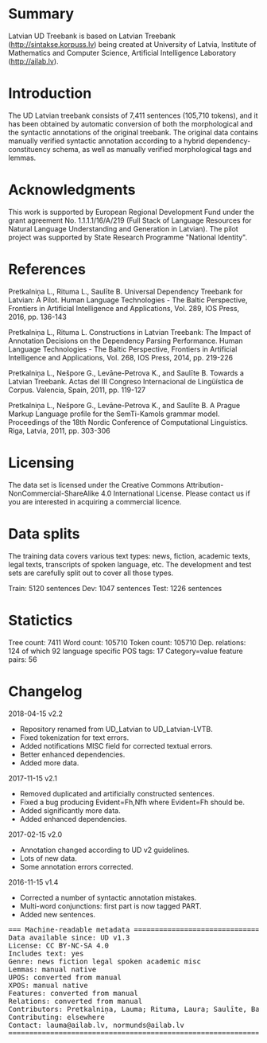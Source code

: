 # Summary

Latvian UD Treebank is based on Latvian Treebank (http://sintakse.korpuss.lv) being created at University of Latvia, Institute of Mathematics and Computer Science, Artificial Intelligence Laboratory (http://ailab.lv).

# Introduction

The UD Latvian treebank consists of 7,411 sentences (105,710 tokens), and it has been obtained by automatic conversion of both the morphological and the syntactic annotations of the original treebank. The original data contains manually verified syntactic annotation according to a hybrid dependency-constituency schema, as well as manually verified morphological tags and lemmas.

# Acknowledgments

This work is supported by European Regional Development Fund under the grant agreement No. 1.1.1.1/16/A/219 (Full Stack of Language Resources for Natural Language Understanding and Generation in Latvian). The pilot project was supported by State Research Programme "National Identity".

# References

Pretkalniņa L., Rituma L., Saulīte B. Universal Dependency Treebank for Latvian: A Pilot. Human Language Technologies - The Baltic Perspective, Frontiers in Artificial Intelligence and Applications, Vol. 289, IOS Press, 2016, pp. 136-143

Pretkalniņa L., Rituma L. Constructions in Latvian Treebank: The Impact of Annotation Decisions on the Dependency Parsing Performance. Human Language Technologies - The Baltic Perspective, Frontiers in Artificial Intelligence and Applications, Vol. 268, IOS Press, 2014, pp. 219-226

Pretkalniņa L., Nešpore G., Levāne-Petrova K., and Saulīte B. Towards a Latvian Treebank. Actas del III Congreso Internacional de Lingüística de Corpus. Valencia, Spain, 2011, pp. 119-127

Pretkalniņa L., Nešpore G., Levāne-Petrova K., and Saulīte B. A Prague Markup Language profile for the SemTi-Kamols grammar model. Proceedings of the 18th Nordic Conference of Computational Linguistics. Riga, Latvia, 2011, pp. 303-306

# Licensing

The data set is licensed under the Creative Commons Attribution-NonCommercial-ShareAlike 4.0 International License. Please contact us if you are interested in acquiring a commercial licence.

# Data splits

The training data covers various text types: news, fiction, academic texts, legal texts, transcripts of spoken language, etc. The development and test sets are carefully split out to cover all those types.

Train: 5120 sentences
Dev:   1047 sentences
Test:  1226 sentences

# Statictics

Tree count:  7411
Word count:  105710
Token count: 105710
Dep. relations: 124 of which 92 language specific
POS tags: 17
Category=value feature pairs: 56

# Changelog

2018-04-15 v2.2
  * Repository renamed from UD_Latvian to UD_Latvian-LVTB.
  * Fixed tokenization for text errors.
  * Added notifications MISC field for corrected textual errors.
  * Better enhanced dependencies.
  * Added more data.

2017-11-15 v2.1
  * Removed duplicated and artificially constructed sentences.
  * Fixed a bug producing Evident=Fh,Nfh where Evident=Fh should be.
  * Added significantly more data.
  * Added enhanced dependencies.

2017-02-15 v2.0
  * Annotation changed according to UD v2 guidelines.
  * Lots of new data.
  * Some annotation errors corrected.

2016-11-15 v1.4
  * Corrected a number of syntactic annotation mistakes.
  * Multi-word conjunctions: first part is now tagged PART.
  * Added new sentences.

<pre>
=== Machine-readable metadata =================================================
Data available since: UD v1.3
License: CC BY-NC-SA 4.0
Includes text: yes
Genre: news fiction legal spoken academic misc
Lemmas: manual native
UPOS: converted from manual
XPOS: manual native
Features: converted from manual
Relations: converted from manual
Contributors: Pretkalniņa, Lauma; Rituma, Laura; Saulīte, Baiba; Nešpore-Bērzkalne, Gunta; Grūzītis, Normunds
Contributing: elsewhere
Contact: lauma@ailab.lv, normunds@ailab.lv
===============================================================================
</pre>